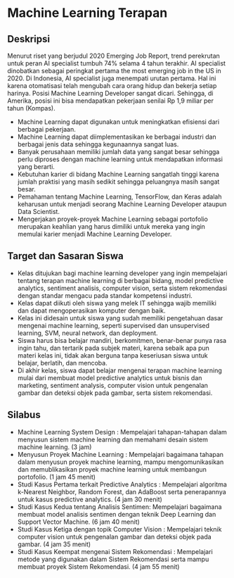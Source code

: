 # Machine Learning Terapan
## Deskripsi
Menurut riset yang berjudul 2020 Emerging Job Report, trend perekrutan untuk peran AI specialist tumbuh 74% selama 4 tahun terakhir. AI specialist dinobatkan sebagai peringkat pertama the most emerging job in the US in 2020. Di Indonesia, AI specialist juga menempati urutan pertama. Hal ini karena otomatisasi telah mengubah cara orang hidup dan bekerja setiap harinya. Posisi Machine Learning Developer sangat dicari. Sehingga, di Amerika, posisi ini bisa mendapatkan pekerjaan senilai Rp 1,9 miliar per tahun (Kompas).

- Machine Learning dapat digunakan untuk meningkatkan efisiensi dari berbagai pekerjaan.
- Machine Learning dapat diimplementasikan ke berbagai industri dan berbagai jenis data sehingga kegunaannya sangat luas. 
- Banyak perusahaan memiliki jumlah data yang sangat besar sehingga perlu diproses dengan machine learning untuk mendapatkan informasi  yang berarti. 
- Kebutuhan karier di bidang Machine Learning sangatlah tinggi karena jumlah praktisi yang masih sedikit sehingga peluangnya masih sangat besar. 
- Pemahaman tentang Machine Learning, TensorFlow, dan Keras adalah keharusan untuk menjadi seorang Machine Learning Developer ataupun Data Scientist. 
- Mengerjakan proyek-proyek Machine Learning sebagai portofolio merupakan keahlian yang harus dimiliki untuk mereka yang ingin memulai karier menjadi Machine Learning Developer.


## Target dan Sasaran Siswa
- Kelas ditujukan bagi machine learning developer yang ingin mempelajari tentang terapan machine learning di berbagai bidang, model predictive analytics, sentiment analisis, computer vision, serta sistem rekomendasi dengan standar mengacu pada standar kompetensi industri. 
- Kelas dapat diikuti oleh siswa yang melek IT sehingga wajib memiliki dan dapat mengoperasikan komputer dengan baik.
- Kelas ini didesain untuk siswa yang sudah memiliki pengetahuan dasar mengenai machine learning, seperti supervised dan unsupervised learning, SVM, neural network, dan deployment. 
- Siswa harus bisa belajar mandiri, berkomitmen, benar-benar punya rasa ingin tahu, dan tertarik pada subjek materi, karena sebaik apa pun materi kelas ini, tidak akan berguna tanpa keseriusan siswa untuk belajar, berlatih, dan mencoba.
- Di akhir kelas, siswa dapat belajar mengenai terapan machine learning mulai dari membuat model predictive analytics untuk bisnis dan marketing, sentiment analysis, computer vision untuk pengenalan gambar dan deteksi objek pada gambar, serta sistem rekomendasi.


## Silabus
- Machine Learning System Design : Mempelajari tahapan-tahapan dalam menyusun sistem machine learning dan memahami desain sistem machine learning. (3 jam)
- Menyusun Proyek Machine Learning : Mempelajari bagaimana tahapan dalam menyusun proyek machine learning, mampu mengomunikasikan dan memublikasikan proyek machine learning untuk membangun portofolio. (1 jam 45 menit)
- Studi Kasus Pertama terkait Predictive Analytics : Mempelajari algoritma k-Nearest Neighbor, Random Forest, dan AdaBoost serta penerapannya untuk kasus predictive analytics. (4 jam 30 menit)
- Studi Kasus Kedua tentang Analisis Sentimen: Mempelajari bagaimana membuat model analisis sentimen dengan teknik Deep Learning dan Support Vector Machine. (6 jam 40 menit)
- Studi Kasus Ketiga dengan topik Computer Vision : Mempelajari teknik computer vision untuk pengenalan gambar dan deteksi objek pada gambar. (4 jam 35 menit)
- Studi Kasus Keempat mengenai Sistem Rekomendasi : Mempelajari metode yang digunakan dalam Sistem Rekomendasi serta mampu membuat proyek Sistem Rekomendasi. (4 jam 55 menit)
